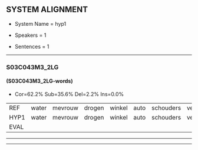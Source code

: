 
## SYSTEM ALIGNMENT

- System Name = hyp1

- Speakers = 1

- Sentences = 1

---

### S03C043M3_2LG

#### (S03C043M3_2LG-words)

- Cor=62.2%	Sub=35.6%	Del=2.2%	Ins=0.0%

|  |  |  |  |  |  |  |  |  |  |  |  |  |  |  |  |  |  |  |  |  |  |  |  |  |  |  |  |  |  |  |  |  |  |  |  |  |  |  |  |  |  |  |  |  |  |
|:--- |:---:|:---:|:---:|:---:|:---:|:---:|:---:|:---:|:---:|:---:|:---:|:---:|:---:|:---:|:---:|:---:|:---:|:---:|:---:|:---:|:---:|:---:|:---:|:---:|:---:|:---:|:---:|:---:|:---:|:---:|:---:|:---:|:---:|:---:|:---:|:---:|:---:|:---:|:---:|:---:|:---:|:---:|:---:|:---:|:---:|
| REF | water | mevrouw | drogen | winkel | auto | schouders | verhaal | koning | moeilijk | * | speelplaats | drinken | hoofdpijn | regen | vliegtuig | stoppen | opnieuw | * | *t | gooien | sneeuwen | moeder | * | liedje | potlood | * | fietsbel | vinger | dichtbij | meisje | chauffeur | muziek | waarom | scheuren | lawaai | zwemmen | vuurwerk | appel | cola | kussen | eerste | circus | kleuren | voetbal | vlinder |
| HYP1 | water | mevrouw | drogen | winkel | auto | schouders | verhaal | koning | moeilijk |  | sspeelplaats | drinken | hoftpijn | regen | vliegtuig | stoppen | opnieuw | goeien | en | gooen | sneeuwen | moeder | lie | liedje | potloot | ies | fisbel | vener | dichtbij | meisje | schoufer | muziek | waarom | scheuren | lawaai | zwemmen | vuurberk | appol | cola | cursen | eerste | vircus | kleuren | voetbal | vlinde |
| EVAL |  |  |  |  |  |  |  |  |  | D | S |  | S |  |  |  |  | S | S | S |  |  | S |  | S | S | S | S |  |  | S |  |  |  |  |  | S | S |  | S |  | S |  |  | S |
---

---
